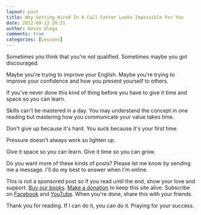 ```yaml
---
layout: post
title: Why Getting Hired In A Call Center Looks Impossible For You
date: 2012-09-13 20:21
author: Kevin Olega
comments: true
categories: [Lessons]
---
```

Sometimes you think that you're not qualified. Sometimes maybe you got discouraged.

Maybe you're trying to improve your English. Maybe you're trying to improve your confidence and how you present yourself to others.

If you've never done this kind of thing before you have to give it time and space so you can learn.

Skills can't be mastered in a day. You may understand the concept in one reading but mastering how you communicate your value takes time.

Don't give up because it's hard. You suck because it's your first time.

Pressure doesn't always work so lighten up.

Give it space so you can learn. Give it time so you can grow.

Do you want more of these kinds of posts? Please let me know by sending me a message. I'll do my best to answer when I'm online.

This is not a sponsored post so if you read until the end, show your love and support. [Buy our books](http://callcentertrainingtips.com/promos/).  [Make a donation](http://callcentertrainingtips.com/support/) to keep this site alive. Subscribe on [Facebook](https://www.facebook.com/callcentertrainingtips/) and [YouTube](https://www.youtube.com/channel/UCSRyiovg_InMdQAe7Fn0LtA). When you're done, share this with your friends. 

Thank you for reading. If I can do it, you can do it. Praying for your success.
